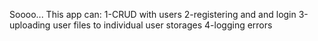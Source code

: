 <p>
Soooo... This app can:
1-CRUD with users
2-registering and and login
3-uploading user files to individual user storages
4-logging errors
<p>